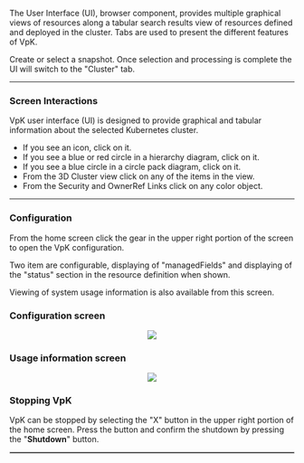 

The User Interface (UI), browser component, provides multiple graphical views of resources along a tabular search results view of resources defined and deployed in the cluster.  Tabs are used to present the different features of VpK. 

Create or select a snapshot. Once selection and processing is complete the UI will switch to the "Cluster" tab.

---

### Screen Interactions

VpK user interface (UI) is designed to provide graphical and tabular information about the selected Kubernetes cluster.

- If you see an icon, click on it. 
- If you see a blue or red circle in a hierarchy diagram, click on it.
- If you see a blue circle in a circle pack diagram, click on it.
- From the 3D Cluster view click on any of the items in the view.
- From the Security and OwnerRef Links click on any color object.

---

### Configuration

From the home screen click the gear in the upper right portion of the screen to open the VpK configuration.   

Two item are configurable, displaying of "managedFields" and displaying of the "status" section in the resource definition when shown.

Viewing of system usage information is also available from this screen.

### Configuration screen

<p align="center">
  <img style="float: center;" src="https://raw.githubusercontent.com/k8svisual/vpk-docs/master/docs/images/config.png">

</p>

### Usage information screen

<p align="center">
  <img style="float: center;" src="https://raw.githubusercontent.com/k8svisual/vpk-docs/master/docs/images/about.png">

</p>

### Stopping VpK

VpK can be stopped by selecting the "X" button in the upper right portion of the home screen.  Press the button and 
confirm the shutdown by pressing the "__Shutdown__" button.

<hr style="border:1px solid #aaaaaa">


